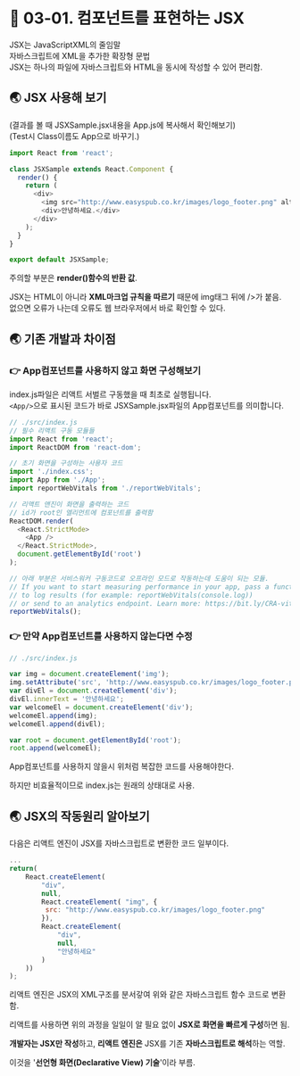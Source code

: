 # 🎯 03-01. 컴포넌트를 표현하는 JSX

JSX는 JavaScriptXML의 줄임말<br/>자바스크립트에 XML을 추가한 확장형 문법<br/>JSX는 하나의 파일에 자바스크립트와 HTML을 동시에 작성할 수 있어 편리함.

## 🌏 JSX 사용해 보기

(결과를 볼 때 JSXSample.jsx내용을 App.js에 복사해서 확인해보기)<br/>(Test시 Class이름도 App으로 바꾸기.)

```javascript
import React from 'react';

class JSXSample extends React.Component {
  render() {
    return (
      <div>
        <img src="http://www.easyspub.co.kr/images/logo_footer.png" alt="푸터로고" />
        <div>안녕하세요.</div>
      </div>
    );
  }
}

export default JSXSample;
```

주의할 부분은 **render()함수의 반환 값**.

JSX는 HTML이 아니라 **XML마크업 규칙을 따르기** 때문에 img태그 뒤에 />가 붙음.<br/>없으면 오류가 나는데 오류도 웹 브라우저에서 바로 확인할 수 있다.



## 🌏 기존 개발과 차이점

### 👉 App컴포넌트를 사용하지 않고 화면 구성해보기

index.js파일은 리액트 서벌르 구동했을 때 최초로 실행됩니다.<br/>`<App/>`으로 표시된 코드가 바로 JSXSample.jsx파일의 App컴포넌트를 의미합니다.

```javascript
// ./src/index.js
// 필수 리액트 구동 모듈들
import React from 'react';
import ReactDOM from 'react-dom';

// 초기 화면을 구성하는 사용자 코드
import './index.css';
import App from './App';
import reportWebVitals from './reportWebVitals';

// 리액트 앤진이 화면을 출력하는 코드
// id가 root인 엘리먼트에 컴포넌트를 출력함
ReactDOM.render(
  <React.StrictMode>
    <App />
  </React.StrictMode>,
  document.getElementById('root')
);

// 아래 부분은 서비스워커 구동코드로 오프라인 모드로 작동하는데 도움이 되는 모듈.
// If you want to start measuring performance in your app, pass a function
// to log results (for example: reportWebVitals(console.log))
// or send to an analytics endpoint. Learn more: https://bit.ly/CRA-vitals
reportWebVitals();
```



### 👉 만약 App컴포넌트를 사용하지 않는다면 수정

```javascript
// ./src/index.js

var img = document.createElement('img');
img.setAttribute('src', 'http://www.easyspub.co.kr/images/logo_footer.png');
var divEl = document.createElement('div');
divEl.innerText = '안녕하세요';
var welcomeEl = document.createElement('div');
welcomeEl.append(img);
welcomeEl.append(divEl);

var root = document.getElementById('root');
root.append(welcomeEl);
```

App컴포넌트를 사용하지 않을시 위처럼 복잡한 코드를 사용해야한다.

하지만 비효율적이므로 index.js는 원래의 상태대로 사용.



## 🌏 JSX의 작동원리 알아보기

다음은 리액트 엔진이 JSX를 자바스크립트로 변환한 코드 일부이다.

```javascript
...
return(
	React.createElement(
        "div",
    	null,
        React.createElement( "img", {
         src: "http://www.easyspub.co.kr/images/logo_footer.png"   
        }),
        React.createElement(
            "div",
            null,
            "안녕하세요"
        )
    ))
);
```

리액트 엔진은 JSX의 XML구조를 분서갛여 위와 같은 자바스크립트 함수 코드로 변환함.

리액트를 사용하면 위의 과정을 일일이 알 필요 없이 **JSX로 화면을 빠르게 구성**하면 됨.

**개발자는 JSX만 작성**하고, **리액트 엔진은** JSX를 기존 **자바스크립트로 해석**하는 역할.

이것을 '**선언형 화면(Declarative View) 기술**'이라 부름.

